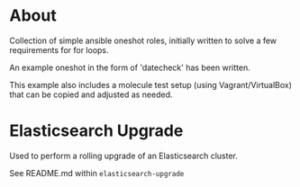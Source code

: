 About
=====

Collection of simple ansible oneshot roles, initially written to solve a
few requirements for for loops. 

An example oneshot in the form of 'datecheck' has been written.

This example also includes a molecule test setup (using Vagrant/VirtualBox) 
that can be copied and adjusted as needed.

Elasticsearch Upgrade
=====================

Used to perform a rolling upgrade of an Elasticsearch cluster.

See README.md within ```elasticsearch-upgrade```
